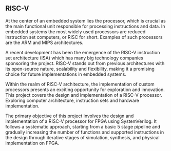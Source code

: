 ## RISC-V

At the center of an embedded system lies the processor, which is crucial as the main functional unit responsible for processing instructions and data. In embedded systems the most widely used processors are reduced instruction set computers, or RISC for short. Examples of such processors are the ARM and MIPS architectures.

A recent development has been the emergence of the RISC-V instruction set architecture (ISA) which has many big technology companies sponsoring the project. RISC-V stands out from previous architectures with its open-source nature, scalability and flexibility, making it a promising choice for future implementations in embedded systems.

Within the realm of RISC-V architecture, the implementation of custom processors presents an exciting opportunity for exploration and innovation. This project covers the design and implementation of a RISC-V processor. Exploring computer architecture, instruction sets and hardware implementation.

The primary objective of this project involves the design and implementation of a RISC-V processor for FPGA using SystemVerilog. It follows a systematic approach, starting from a basic 5 stage pipeline and gradually increasing the number of functions and supported instructions in the design through iterative stages of simulation, synthesis, and physical implementation on FPGA.
